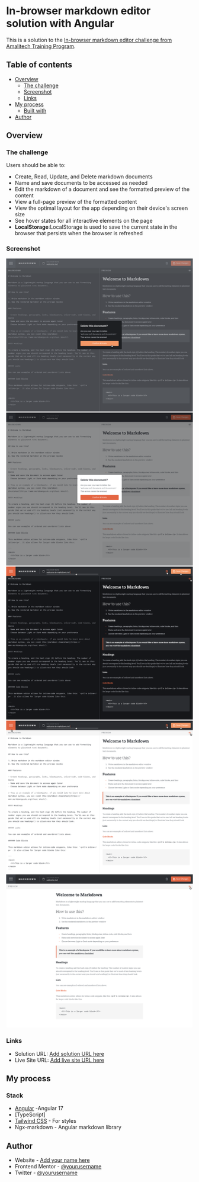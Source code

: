 # In-browser markdown editor solution with Angular

This is a solution to the [In-browser markdown editor challenge from Amalitech Training Program](https://www.frontendmentor.io/challenges/inbrowser-markdown-editor-r16TrrQX9). 

## Table of contents

- [Overview](#overview)
  - [The challenge](#the-challenge)
  - [Screenshot](#screenshot)
  - [Links](#links)
- [My process](#my-process)
  - [Built with](#stack)
- [Author](#author)




## Overview

### The challenge

Users should be able to:

- Create, Read, Update, and Delete markdown documents
- Name and save documents to be accessed as needed
- Edit the markdown of a document and see the formatted preview of the content
- View a full-page preview of the formatted content
- View the optimal layout for the app depending on their device's screen size
- See hover states for all interactive elements on the page
- **LocalStorage**:LocalStorage is used to save the current state in the browser that persists when the browser is refreshed


### Screenshot

![Comfirm Delete](./src/assets/screenshots/Confim.png)
![Comfirm Delete Light Mode](./src/assets/screenshots/Confirm2.png)
![Destop-Dark Mode](./src/assets/screenshots/Dark.png)
![Desktop-Light Mode](./src/assets/screenshots/Light.png)
![Priview-Light Mode](./src/assets/screenshots/Preview.png)


### Links

- Solution URL: [Add solution URL here](https://your-solution-url.com)
- Live Site URL: [Add live site URL here](https://your-live-site-url.com)

## My process

### Stack

- [Angular](angular.io) -Angular 17
- [TypeScript]
- [Tailwind CSS](tailwind.docs) - For styles 
- Ngx-markdown - Angular markdown library

## Author

- Website - [Add your name here](https://www.your-site.com)
- Frontend Mentor - [@yourusername](https://www.frontendmentor.io/profile/yourusername)
- Twitter - [@yourusername](https://www.twitter.com/yourusername)
